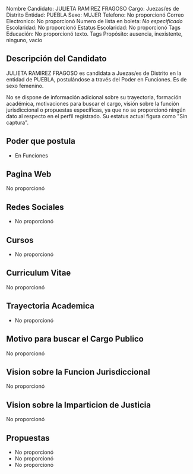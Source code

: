 Nombre Candidato: JULIETA RAMIREZ FRAGOSO
Cargo: Juezas/es de Distrito
Entidad: PUEBLA
Sexo: MUJER
Telefono: No proporcionó
Correo Electronico: No proporcionó
Numero de lista en boleta: *No especificado*
Escolaridad: No proporcionó
Estatus Escolaridad: No proporcionó
Tags Educación: No proporcionó texto.
Tags Propósito: ausencia, inexistente, ninguno, vacío


## Descripción del Candidato 

JULIETA RAMIREZ FRAGOSO es candidata a Juezas/es de Distrito en la entidad de PUEBLA, postulándose a través del Poder en Funciones. Es de sexo femenino.

No se dispone de información adicional sobre su trayectoria, formación académica, motivaciones para buscar el cargo, visión sobre la función jurisdiccional o propuestas específicas, ya que no se proporcionó ningún dato al respecto en el perfil registrado. Su estatus actual figura como "Sin captura".


## Poder que postula

- En Funciones


## Pagina Web

No proporcionó


## Redes Sociales

- No proporcionó


## Cursos

- No proporcionó


## Curriculum Vitae

No proporcionó


## Trayectoria Academica

- No proporcionó


## Motivo para buscar el Cargo Publico

No proporcionó


## Vision sobre la Funcion Jurisdiccional

No proporcionó


## Vision sobre la Imparticion de Justicia

No proporcionó


## Propuestas

- No proporcionó
- No proporcionó
- No proporcionó

